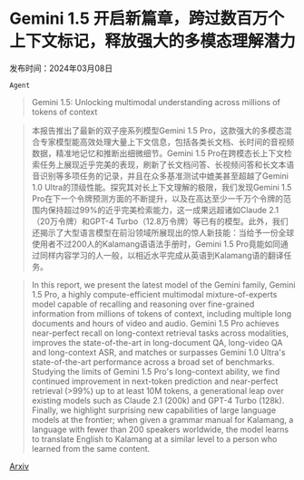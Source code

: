 # Gemini 1.5 开启新篇章，跨过数百万个上下文标记，释放强大的多模态理解潜力

发布时间：2024年03月08日

`Agent`

> Gemini 1.5: Unlocking multimodal understanding across millions of tokens of context

> 本报告推出了最新的双子座系列模型Gemini 1.5 Pro，这款强大的多模态混合专家模型能高效处理大量上下文信息，包括各类长文档、长时间的音视频数据，精准地记忆和推断出细微细节。Gemini 1.5 Pro在跨模态长上下文检索任务上展现近乎完美的表现，刷新了长文档问答、长视频问答和长文本语音识别等多项任务的记录，并且在众多基准测试中媲美甚至超越了Gemini 1.0 Ultra的顶级性能。探究其对长上下文理解的极限，我们发现Gemini 1.5 Pro在下一个令牌预测方面的不断提升，以及在高达至少一千万个令牌的范围内保持超过99%的近乎完美检索能力，这一成果远超诸如Claude 2.1（20万令牌）和GPT-4 Turbo（12.8万令牌）等已有的模型。此外，我们还揭示了大型语言模型在前沿领域所展现出的惊人新技能：当给予一份全球使用者不过200人的Kalamang语语法手册时，Gemini 1.5 Pro竟能如同通过同样内容学习的人一般，以相近水平完成从英语到Kalamang语的翻译任务。

> In this report, we present the latest model of the Gemini family, Gemini 1.5 Pro, a highly compute-efficient multimodal mixture-of-experts model capable of recalling and reasoning over fine-grained information from millions of tokens of context, including multiple long documents and hours of video and audio. Gemini 1.5 Pro achieves near-perfect recall on long-context retrieval tasks across modalities, improves the state-of-the-art in long-document QA, long-video QA and long-context ASR, and matches or surpasses Gemini 1.0 Ultra's state-of-the-art performance across a broad set of benchmarks. Studying the limits of Gemini 1.5 Pro's long-context ability, we find continued improvement in next-token prediction and near-perfect retrieval (>99%) up to at least 10M tokens, a generational leap over existing models such as Claude 2.1 (200k) and GPT-4 Turbo (128k). Finally, we highlight surprising new capabilities of large language models at the frontier; when given a grammar manual for Kalamang, a language with fewer than 200 speakers worldwide, the model learns to translate English to Kalamang at a similar level to a person who learned from the same content.

[Arxiv](https://arxiv.org/abs/2403.05530)